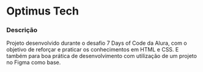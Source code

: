 <h1> Optimus Tech </h1>

<h3> Descrição </h3> 

 <p> Projeto desenvolvido durante o desafio 7 Days of Code da Alura, com o objetivo de reforçar e praticar os conhecimentos em HTML e CSS. E também para boa prática de desenvolvimento com utilização de um projeto no Figma como base. </p>
